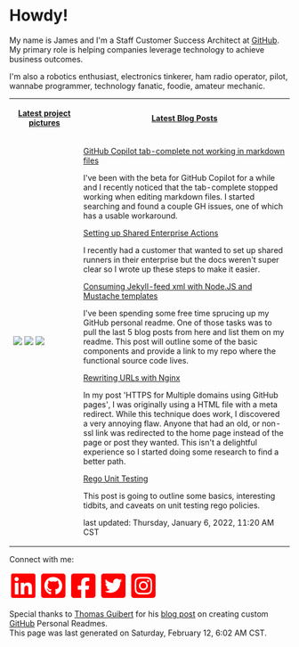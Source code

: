 # Howdy!

<p>My name is James and I'm a Staff Customer Success Architect at <a href="https://github.com">GitHub</a>. My primary role is helping companies leverage technology to achieve business outcomes.</p>
<p>I'm also a robotics enthusiast, electronics tinkerer, ham radio operator, pilot, wannabe programmer, technology fanatic, foodie, amateur mechanic.</p>

<table>
    <tr>
        <th width="25%">
            <p><a href="https://www.instagram.com/jamesmassardo/">Latest project pictures</a></p>
        </th>
        <th>
            <p><a href="https://dxrf.com/blog/">Latest Blog Posts</a></p>
        </th>
    </tr>
    <tr>
        <td>
            <p><img width="200" src="https:&#x2F;&#x2F;cdn1.picuki.com&#x2F;hosted-by-instagram&#x2F;q&#x3D;0exhNuNYnjBGZDHIdN5WmL9I2PwkAQ9OKfhSQ7e71yJjMBhsLH6QvJA0mpCj4yRwKwVlASuRY3w45JUrWUIFCFdlb0XBSLyIUj5Q6q2GVeum02R5t5FllPcyKXUAZ3Gt9cslV2DOBHZNT6tFW%7C%7Cyip+Ie+fnqb1kNojKWM7JEn2EK5JX9CPMgnMIf7OyNkEy61IoyGzVer2IvN10ppc%7C%7Cbp3QMVfHmYJw59O9xSLZCjMUG7+GglSCsV1IkeFF9FiTC69uS2dENhhznfDZl8FDxEaozNnNT12yaj1sVvNkqjcOnMIAw+Nw+tfD6S0Qmfk1K4Rdtksnq2neLZ2j0jxNt4lSL9ozpJ8owqpjIFaWLceGwyymNQPzZF6NITywLWdb7UHHqbeesBMZDmtxgLb5B0gPjolaeVZPXhFVOCjZ1kD2PUcVyRfvFlw&#x3D;&#x3D;" /> <img width="200" src="https:&#x2F;&#x2F;cdn1.picuki.com&#x2F;hosted-by-instagram&#x2F;q&#x3D;0exhNuNYnjBGZDHIdN5WmL9I2PwkAQ9OKftSQ7e71yJjMBhsLH6QvJA0mpCj4yRwKwVlASuRY3w45JUrWUIFCFdlf0PbSfyOSD9L7KqYU+aj1zNnm5FhnL88KXQYZnGp98ctVAnDa3pORq1CXv6sr+wf%7C%7Cv%7C%7Csaz8DyW2MbvQVlwlcsvysTP98xII046WVgUar7Y00Mm8YvzlvIkcp7NvYqT4EEvr1JohLq6JIRbYY15ZUu6nRlSaHHmUpJjpVAxaekaPOqNwupBulLCY7z1bhQq02cm08h1HrmhETk60PqcOhN48wjrNs96%7C%7CfETZXYE1f%7C%7Cx1ip4zvhSfGeWW57xdL6lXE4OSlda0BgaDKdf6RZvz96HSXZZzcP799dFtJD%7C%7CmLBQ2MBafgVZ4fqYVMI+tH0wPi8gC7LOM&#x3D;" /> <img width="200" src="https:&#x2F;&#x2F;cdn1.picuki.com&#x2F;hosted-by-instagram&#x2F;q&#x3D;0exhNuNYnjBGZDHIdN5WmL9I2PwkAQ9OKfhSQ7e71yJjMBhsLH6QvJA0mpCj4yRwKwVlASuRY3w45JUrWUIFCFdlf0PbSfyOSD9L7KuRXOyj1TFum5Nklro3JXQaY3Ko%7C%7C8okUQnCY3ZPTKhFXfmnrekQ+vPpZTAEyW2MbvQVlwlcsvysTP98xII046WVgUar7Y00Mm8YvzpvIkcp7NvYqT4EEvr1JohLq6JIRbYY15ZVvqnRlSaHHmUpJkwsGRLOr4mZx90upBulQCM6rnLhQq02cm08h1HrmhETk60PqcOhN48wjrNs96%7C%7CfETZXYE1f%7C%7Cx5qtqebliHORHWBiVV5lDf5muDjUbMFrsajK6uVZszH9WzZOZTVPeIbTX1JD%7C%7CmLBQ2MBKblVewfqYVMI+tH0wPi8gC7LOM&#x3D;" /></p>
        </td>
        <td>
    
<p>
<a href="https:&#x2F;&#x2F;dxrf.com&#x2F;blog&#x2F;2021&#x2F;09&#x2F;28&#x2F;gh-copilot-markdown-all-in-one-extension">GitHub Copilot tab-complete not working in markdown files</a> 
</p>
<p>I&#39;ve been with the beta for GitHub Copilot for a while and I recently noticed that the tab-complete stopped working when editing markdown files. I started searching and found a couple GH issues, one of which has a usable workaround.</p>

<p>
<a href="https:&#x2F;&#x2F;dxrf.com&#x2F;blog&#x2F;2021&#x2F;09&#x2F;28&#x2F;setting-up-enterprise-runners">Setting up Shared Enterprise Actions</a> 
</p>
<p>I recently had a customer that wanted to set up shared runners in their enterprise but the docs weren&#39;t super clear so I wrote up these steps to make it easier.</p>

<p>
<a href="https:&#x2F;&#x2F;dxrf.com&#x2F;blog&#x2F;2021&#x2F;09&#x2F;10&#x2F;mustache-and-jekyllfeed">Consuming Jekyll-feed xml with Node.JS and Mustache templates</a> 
</p>
<p>I&#39;ve been spending some free time sprucing up my GitHub personal readme. One of those tasks was to pull the last 5 blog posts from here and list them on my readme. This post will outline some of the basic components and provide a link to my repo where the functional source code lives.</p>

<p>
<a href="https:&#x2F;&#x2F;dxrf.com&#x2F;blog&#x2F;2021&#x2F;03&#x2F;16&#x2F;nginx-url-rewrites">Rewriting URLs with Nginx</a> 
</p>
<p>In my post &#39;HTTPS for Multiple domains using GitHub pages&#39;, I was originally using a HTML file with a meta redirect. While this technique does work, I discovered a very annoying flaw. Anyone that had an old, or non-ssl link was redirected to the home page instead of the page or post they wanted. This isn&#39;t a delightful experience so I started doing some research to find a better path.</p>

<p>
<a href="https:&#x2F;&#x2F;dxrf.com&#x2F;blog&#x2F;2021&#x2F;02&#x2F;23&#x2F;rego-unit-testing">Rego Unit Testing</a> 
</p>
<p>This post is going to outline some basics, interesting tidbits, and caveats on unit testing rego policies.</p>

<p>last updated: Thursday, January 6, 2022, 11:20 AM CST</p>
</td>
</tr>
</table>

<p> Connect with me: 

[![LinkedIn](assets/linkedin.svg)](https://www.linkedin.com/in/james-massardo/)
[![GitHub](assets/github.svg)](https://github.com/jmassardo)
[![Facebook](assets/facebook.svg)](https://www.facebook.com/james.massardo)
[![Twitter](assets/twitter.svg)](https://twitter.com/jamesmassardo)
[![Instagram](assets/instagram.svg)](https://www.instagram.com/jamesmassardo/)
</p>

<p>Special thanks to <a href='https://github.com/thmsgbrt'>Thomas Guibert</a> for his <a href="https://medium.com/swlh/how-to-create-a-self-updating-readme-md-for-your-github-profile-f8b05744ca91">blog post</a> on creating custom <a href="https://github.com">GitHub</a> Personal Readmes. <br/>
This page was last generated on Saturday, February 12, 6:02 AM CST.</p>

